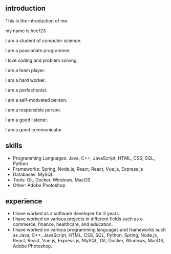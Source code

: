 ## introduction

This is the introduction of me.

my name is hecf23.

I am a student of computer science.

I am a passionate programmer.

I love coding and problem solving.

I am a team player.

I am a hard worker.

I am a perfectionist.

I am a self-motivated person.

I am a responsible person.

I am a good listener.

I am a good communicator.

## skills

- Programming Languages: Java, C++, JavaScript, HTML, CSS, SQL, Python
- Frameworks: Spring, Node.js, React, React, Vue.js, Express.js
- Databases: MySQL
- Tools: Git, Docker, Windows, MacOS
- Other: Adobe Photoshop

## experience

- I have worked as a software developer for 3 years.
- I have worked on various projects in different fields such as e-commerce, finance, healthcare, and education.
- I have worked on various programming languages and frameworks such as Java, C++, JavaScript, HTML, CSS, SQL, Python, Spring, Node.js, React, React, Vue.js, Express.js, MySQL, Git, Docker, Windows, MacOS, Adobe Photoshop.
